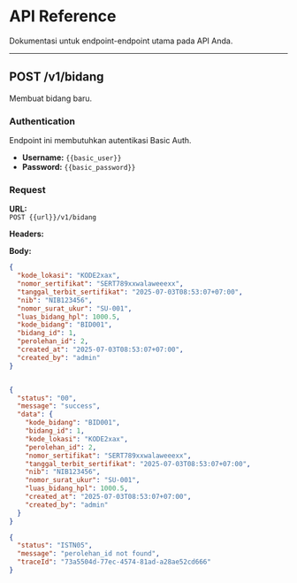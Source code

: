 # API Reference

Dokumentasi untuk endpoint-endpoint utama pada API Anda.

---

## POST /v1/bidang

Membuat bidang baru.

### Authentication

Endpoint ini membutuhkan autentikasi Basic Auth.

- **Username:** `{{basic_user}}`
- **Password:** `{{basic_password}}`

### Request

**URL:**  
`POST {{url}}/v1/bidang`

**Headers:**


**Body:**
```json
{
  "kode_lokasi": "KODE2xax",
  "nomor_sertifikat": "SERT789xxwalaweeexx",
  "tanggal_terbit_sertifikat": "2025-07-03T08:53:07+07:00",
  "nib": "NIB123456",
  "nomor_surat_ukur": "SU-001",
  "luas_bidang_hpl": 1000.5,
  "kode_bidang": "BID001",
  "bidang_id": 1,
  "perolehan_id": 2,
  "created_at": "2025-07-03T08:53:07+07:00",
  "created_by": "admin"
}


{
  "status": "00",
  "message": "success",
  "data": {
    "kode_bidang": "BID001",
    "bidang_id": 1,
    "kode_lokasi": "KODE2xax",
    "perolehan_id": 2,
    "nomor_sertifikat": "SERT789xxwalaweeexx",
    "tanggal_terbit_sertifikat": "2025-07-03T08:53:07+07:00",
    "nib": "NIB123456",
    "nomor_surat_ukur": "SU-001",
    "luas_bidang_hpl": 1000.5,
    "created_at": "2025-07-03T08:53:07+07:00",
    "created_by": "admin"
  }
}

{
  "status": "ISTN05",
  "message": "perolehan_id not found",
  "traceId": "73a5504d-77ec-4574-81ad-a28ae52cd666"
}